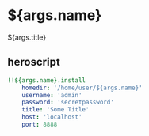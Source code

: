 # ${args.name}

${args.title}

## heroscript

```yaml
!!${args.name}.install
    homedir: '/home/user/${args.name}'
    username: 'admin'
    password: 'secretpassword'
    title: 'Some Title'
    host: 'localhost'
    port: 8888

```


